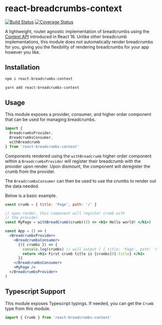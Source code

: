 # react-breadcrumbs-context

[![Build Status](https://travis-ci.org/charlieduong94/react-breadcrumbs-context.svg?branch=master)](https://travis-ci.org/charlieduong94/react-breadcrumbs-context)
[![Coverage Status](https://coveralls.io/repos/github/charlieduong94/react-breadcrumbs-context/badge.svg?branch=master)](https://coveralls.io/github/charlieduong94/react-breadcrumbs-context?branch=master)

A lightweight, router agnostic implementation of breadcrumbs using the
[Context API](https://reactjs.org/docs/context.html) introduced in
React 16. Unlike other breadcrumb implementations, this module
does not automatically render breadcrumbs for you, giving you
the flexibility of rendering breadcrumbs for your app however you like.

## Installation

```bash
npm i react-breadcrumbs-context
```

```bash
yarn add react-breadcrumbs-context
```

## Usage

This module exposes a provider, consumer, and higher order component
that can be used for managing breadcrumbs.

```js
import {
  BreadcrumbsProvider,
  BreadcrumbsConsumer,
  withBreadcrumb
} from 'react-breadcrumbs-context'
```

Components rendered using the `withBreadcrumb` higher order component
within a `BreadcrumbsProvider` will register their breadcrumb
with the provider upon render. Upon dismount, the component will
deregister the crumb from the provider.

The `BreadcrumbsConsumer` can then be used to use the crumbs to
render out the data needed.

Below is a basic example.

```jsx
const crumb = { title: 'Page', path: '/' }

// upon render, this component will register crumb with
// the provider
const MyPage = withBreadCrumb(crumb)(() => <h1> Hello world! </h1>)

const App = () => (
  <BreadcrumbsProvider>
    <BreadcrumbsConsumer>
      {({ crumbs }) => {
        console.log(crumbs) // will output [ { title: 'Page', path: '/' } ]
        return <h1> First crumb title is {crumbs[0].title} </h1>
      }}
    </BreadcrumbsConsumer>
    <MyPage />
  </BreadcrumbsProvider>
)
```

## Typescript Support

This module exposes Typescript typings. If needed, you can get the
`Crumb` type from this module.

```typescript
import { Crumb } from 'react-breadcrumbs-context'
```
